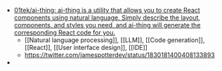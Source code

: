 - [01tek/ai-thing: ai-thing is a utility that allows you to create React components using natural language. Simply describe the layout, components, and styles you need, and ai-thing will generate the corresponding React code for you.](https://github.com/01tek/ai-thing)
	- [[Natural language processing]], [[LLM]], [[Code generation]], [[React]], [[User interface design]], [[IDE]]
	- https://twitter.com/jamespotterdev/status/1830181400408133893
-